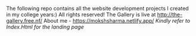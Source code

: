 The following repo contains all the website development projects I created in my college years:)
All rights reserved!
The Gallery is live at http://the-gallery.free.nf/
About me - https://mokshsharma.netlify.app/
*Kindly refer to Index.Html for the landing page*
